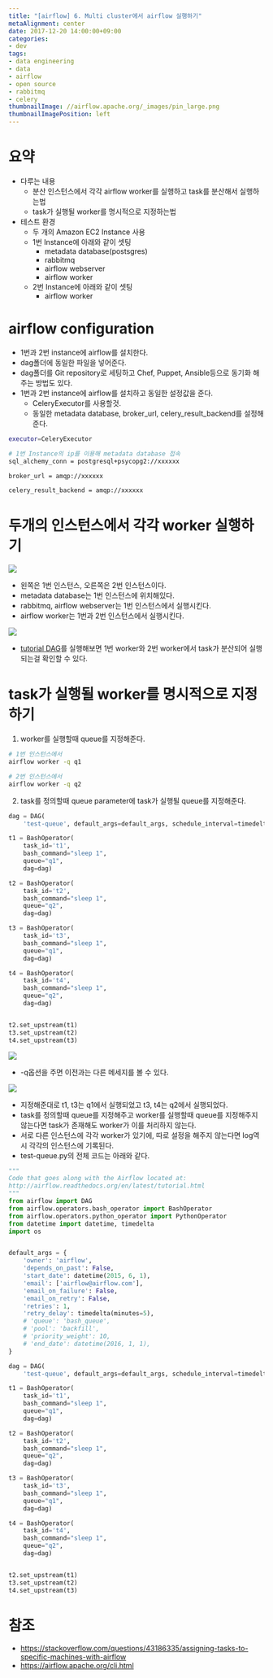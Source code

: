 ```yaml
---
title: "[airflow] 6. Multi cluster에서 airflow 실행하기"
metaAlignment: center
date: 2017-12-20 14:00:00+09:00
categories:
- dev
tags:
- data engineering
- data
- airflow
- open source
- rabbitmq
- celery
thumbnailImage: //airflow.apache.org/_images/pin_large.png
thumbnailImagePosition: left
---
```



<!--more-->

<!--toc-->

# 요약
- 다루는 내용
    - 분산 인스턴스에서 각각 airflow worker를 실행하고 task를 분산해서 실행하는법
    - task가 실행될 worker를 명시적으로 지정하는법
- 테스트 환경
    - 두 개의 Amazon EC2 Instance 사용
    - 1번 Instance에 아래와 같이 셋팅
        - metadata database(postsgres)
        - rabbitmq
        - airflow webserver
        - airflow worker 
    - 2번 Instance에 아래와 같이 셋팅
        - airflow worker

# airflow configuration
- 1번과 2번 instance에 airflow를 설치한다.
- dag폴더에 동일한 파일을 넣어준다.
- dag폴더를 Git repository로 세팅하고 Chef, Puppet, Ansible등으로 동기화 해주는 방법도 있다.
- 1번과 2번 instance에 airflow를 설치하고 동일한 설정값을 준다.
    - CeleryExecutor를 사용할것.
    - 동일한 metadata database, broker_url, celery_result_backend를 설정해준다.

```sh
executor=CeleryExecutor

# 1번 Instance의 ip를 이용해 metadata database 접속
sql_alchemy_conn = postgresql+psycopg2://xxxxxx

broker_url = amqp://xxxxxx

celery_result_backend = amqp://xxxxxx
```

# 두개의 인스턴스에서 각각 worker 실행하기

![](https://i.imgur.com/uMU5KjD.jpg)

- 왼쪽은 1번 인스턴스, 오른쪽은 2번 인스턴스이다.
- metadata database는 1번 인스턴스에 위치해있다.
- rabbitmq, airflow webserver는 1번 인스턴스에서 실행시킨다.
- airflow worker는 1번과 2번 인스턴스에서 실행시킨다.

![](https://i.imgur.com/0lAXQ51.jpg)

- [tutorial DAG](https://airflow.apache.org/tutorial.html)를 실행해보면 1번 worker와 2번 worker에서 task가 분산되어 실행되는걸 확인할 수 있다.


# task가 실행될 worker를 명시적으로 지정하기

1. worker를 실행할때 queue를 지정해준다.
```sh
# 1번 인스턴스에서
airflow worker -q q1

# 2번 인스턴스에서
airflow worker -q q2
```

2. task를 정의할때 queue parameter에 task가 실행될 queue를 지정해준다.

```py
dag = DAG(
    'test-queue', default_args=default_args, schedule_interval=timedelta(1))

t1 = BashOperator(
    task_id='t1',
    bash_command="sleep 1",
    queue="q1",
    dag=dag)

t2 = BashOperator(
    task_id='t2',
    bash_command="sleep 1",
    queue="q2",
    dag=dag)

t3 = BashOperator(
    task_id='t3',
    bash_command="sleep 1",
    queue="q1",
    dag=dag)

t4 = BashOperator(
    task_id='t4',
    bash_command="sleep 1",
    queue="q2",
    dag=dag)


t2.set_upstream(t1)
t3.set_upstream(t2)
t4.set_upstream(t3)
```

![](https://i.imgur.com/OSOzC6J.jpg)

- -q옵션을 주면 이전과는 다른 메세지를 볼 수 있다.


![](https://i.imgur.com/xouSeVf.jpg)

- 지정해준대로 t1, t3는 q1에서 실행되었고 t3, t4는 q2에서 실행되었다.
- task를 정의할때 queue를 지정해주고 worker를 실행할때 queue를 지정해주지 않는다면 task가 존재해도 worker가 이를 처리하지 않는다.
- 서로 다른 인스턴스에 각각 worker가 있기에, 따로 설정을 해주지 않는다면 log역시 각각의 인스턴스에 기록된다.
- test-queue.py의 전체 코드는 아래와 같다.

```py
"""
Code that goes along with the Airflow located at:
http://airflow.readthedocs.org/en/latest/tutorial.html
"""
from airflow import DAG
from airflow.operators.bash_operator import BashOperator
from airflow.operators.python_operator import PythonOperator
from datetime import datetime, timedelta
import os


default_args = {
    'owner': 'airflow',
    'depends_on_past': False,
    'start_date': datetime(2015, 6, 1),
    'email': ['airflow@airflow.com'],
    'email_on_failure': False,
    'email_on_retry': False,
    'retries': 1,
    'retry_delay': timedelta(minutes=5),
    # 'queue': 'bash_queue',
    # 'pool': 'backfill',
    # 'priority_weight': 10,
    # 'end_date': datetime(2016, 1, 1),
}

dag = DAG(
    'test-queue', default_args=default_args, schedule_interval=timedelta(1))

t1 = BashOperator(
    task_id='t1',
    bash_command="sleep 1",
    queue="q1",
    dag=dag)

t2 = BashOperator(
    task_id='t2',
    bash_command="sleep 1",
    queue="q2",
    dag=dag)

t3 = BashOperator(
    task_id='t3',
    bash_command="sleep 1",
    queue="q1",
    dag=dag)

t4 = BashOperator(
    task_id='t4',
    bash_command="sleep 1",
    queue="q2",
    dag=dag)


t2.set_upstream(t1)
t3.set_upstream(t2)
t4.set_upstream(t3)
```


# 참조
- https://stackoverflow.com/questions/43186335/assigning-tasks-to-specific-machines-with-airflow
- https://airflow.apache.org/cli.html